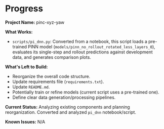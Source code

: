 # Progress

**Project Name:** pinc-xyz-yaw

**What Works:**
- `scripts/pi_dnn.py`: Converted from a notebook, this script loads a pre-trained PINN model (`models/pinn_no_rollout_rotated_less_layers_0`), evaluates its single-step and rollout predictions against development data, and generates comparison plots.

**What's Left to Build:**
- Reorganize the overall code structure.
- Update requirements file (`requirements.txt`).
- Update `README.md`.
- Potentially train or refine models (current script uses a pre-trained one).
- Define clear data generation/processing pipelines.

**Current Status:** Analyzing existing components and planning reorganization. Converted and analyzed `pi_dnn` notebook/script.

**Known Issues:** N/A
